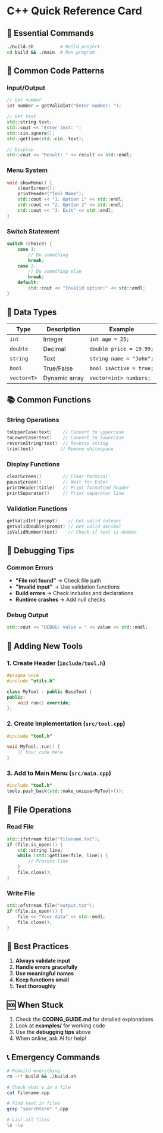 # C++ Quick Reference Card

## 🚀 Essential Commands

```bash
./build.sh          # Build project
cd build && ./main  # Run program
```

## 📝 Common Code Patterns

### Input/Output
```cpp
// Get number
int number = getValidInt("Enter number: ");

// Get text
std::string text;
std::cout << "Enter text: ";
std::cin.ignore();
std::getline(std::cin, text);

// Display
std::cout << "Result: " << result << std::endl;
```

### Menu System
```cpp
void showMenu() {
    clearScreen();
    printHeader("Tool Name");
    std::cout << "1. Option 1" << std::endl;
    std::cout << "2. Option 2" << std::endl;
    std::cout << "3. Exit" << std::endl;
}
```

### Switch Statement
```cpp
switch (choice) {
    case 1:
        // Do something
        break;
    case 2:
        // Do something else
        break;
    default:
        std::cout << "Invalid option!" << std::endl;
}
```

## 🔧 Data Types

| Type | Description | Example |
|------|-------------|---------|
| `int` | Integer | `int age = 25;` |
| `double` | Decimal | `double price = 19.99;` |
| `string` | Text | `string name = "John";` |
| `bool` | True/False | `bool isActive = true;` |
| `vector<T>` | Dynamic array | `vector<int> numbers;` |

## 📚 Common Functions

### String Operations
```cpp
toUpperCase(text)    // Convert to uppercase
toLowerCase(text)    // Convert to lowercase
reverseString(text)  // Reverse string
trim(text)          // Remove whitespace
```

### Display Functions
```cpp
clearScreen()        // Clear terminal
pauseScreen()        // Wait for Enter
printHeader(title)   // Print formatted header
printSeparator()     // Print separator line
```

### Validation Functions
```cpp
getValidInt(prompt)    // Get valid integer
getValidDouble(prompt) // Get valid decimal
isValidNumber(text)    // Check if text is number
```

## 🐛 Debugging Tips

### Common Errors
- **"File not found"** → Check file path
- **"Invalid input"** → Use validation functions
- **Build errors** → Check includes and declarations
- **Runtime crashes** → Add null checks

### Debug Output
```cpp
std::cout << "DEBUG: value = " << value << std::endl;
```

## 🔄 Adding New Tools

### 1. Create Header (`include/tool.h`)
```cpp
#pragma once
#include "utils.h"

class MyTool : public BaseTool {
public:
    void run() override;
};
```

### 2. Create Implementation (`src/tool.cpp`)
```cpp
#include "tool.h"

void MyTool::run() {
    // Your code here
}
```

### 3. Add to Main Menu (`src/main.cpp`)
```cpp
#include "tool.h"
tools.push_back(std::make_unique<MyTool>());
```

## 📖 File Operations

### Read File
```cpp
std::ifstream file("filename.txt");
if (file.is_open()) {
    std::string line;
    while (std::getline(file, line)) {
        // Process line
    }
    file.close();
}
```

### Write File
```cpp
std::ofstream file("output.txt");
if (file.is_open()) {
    file << "Your data" << std::endl;
    file.close();
}
```

## 🎯 Best Practices

1. **Always validate input**
2. **Handle errors gracefully**
3. **Use meaningful names**
4. **Keep functions small**
5. **Test thoroughly**

## 🆘 When Stuck

1. Check the **CODING_GUIDE.md** for detailed explanations
2. Look at **examples/** for working code
3. Use the **debugging tips** above
4. When online, ask AI for help!

## 📞 Emergency Commands

```bash
# Rebuild everything
rm -rf build && ./build.sh

# Check what's in a file
cat filename.cpp

# Find text in files
grep "searchterm" *.cpp

# List all files
ls -la
```